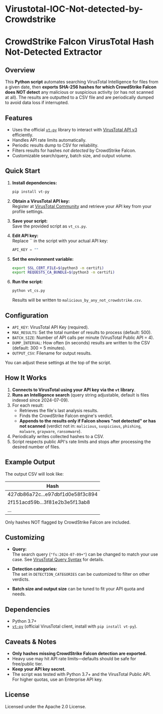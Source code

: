 # Virustotal-IOC-Not-detected-by-Crowdstrike
# CrowdStrike Falcon VirusTotal Hash Not-Detected Extractor

## Overview

This **Python script** automates searching VirusTotal Intelligence for files from a given date, then **exports SHA-256 hashes for which CrowdStrike Falcon does NOT detect** any malicious or suspicious activity (or has not scanned at all). The results are outputted to a CSV file and are periodically dumped to avoid data loss if interrupted.

## Features

- Uses the official [`vt-py`](https://pypi.org/project/vt-py/) library to interact with [VirusTotal API v3](https://virustotal.github.io/vt-py/) efficiently.
- Handles API rate limits automatically.
- Periodic results dump to CSV for reliability.
- Filters results for hashes *not detected* by CrowdStrike Falcon.
- Customizable search/query, batch size, and output volume.

## Quick Start

1. **Install dependencies:**

    ```sh
    pip install vt-py
    ```

2. **Obtain a VirusTotal API key:**  
   Register at [VirusTotal Community](https://www.virustotal.com/gui/join-us) and retrieve your API key from your profile settings.

3. **Save your script:**  
   Save the provided script as `vt_cs.py`.

4. **Edit API key:**  
   Replace `` in the script with your actual API key:
   ```python
   API_KEY = ""
   ```

5. **Set the environment variable:**

    ```sh
    export SSL_CERT_FILE=$(python3 -m certifi)
    export REQUESTS_CA_BUNDLE=$(python3 -m certifi)
    ```
6. **Run the script:**
    ```sh
    python vt_cs.py
    ```
   Results will be written to `malicious_by_any_not_crowdstrike.csv`.

## Configuration

- `API_KEY`: VirusTotal API Key (required).
- `MAX_RESULTS`: Set the total number of results to process (default: 500).
- `BATCH_SIZE`: Number of API calls per minute (VirusTotal Public API = 4).
- `DUMP_INTERVAL`: How often (in seconds) results are written to the CSV (default: 300 = 5 minutes).
- `OUTPUT_CSV`: Filename for output results.

You can adjust these settings at the top of the script.

## How It Works

1. **Connects to VirusTotal using your API key via the `vt` library**.
2. **Runs an Intelligence search** (query string adjustable, default is files indexed since 2024-07-09).
3. For each result:
    - Retrieves the file's last analysis results.
    - Finds the CrowdStrike Falcon engine's verdict.
    - **Appends to the results only if Falcon shows "not detected" or has not scanned** (verdict not in: `malicious`, `suspicious`, `phishing`, `malware`, `grayware`, `ransomware`).
4. Periodically writes collected hashes to a CSV.
5. Script respects public API's rate limits and stops after processing the desired number of files.

## Example Output

The output CSV will look like:

| Hash                                |
|--------------------------------------|
| 427db86a72c...e97dbf1d0e58f3c894    |
| 2f151acd59b...3f81e2b3e5f13ab8      |
| ...                                 |

Only hashes NOT flagged by CrowdStrike Falcon are included.

## Customizing

- **Query:**  
  The search query (`"fs:2024-07-09+"`) can be changed to match your use case. See [VirusTotal Query Syntax](https://docs.virustotal.com/reference/search) for details.

- **Detection categories:**  
  The set in `DETECTION_CATEGORIES` can be customized to filter on other verdicts.

- **Batch size and output size** can be tuned to fit your API quota and needs.

## Dependencies

- Python 3.7+
- [`vt-py`](https://pypi.org/project/vt-py/) (official VirusTotal client, install with `pip install vt-py`).

## Caveats & Notes

- **Only hashes missing CrowdStrike Falcon detection are exported.**
- Heavy use may hit API rate limits—defaults should be safe for free/public tier.
- **Keep your API key secret.**
- The script was tested with Python 3.7+ and the VirusTotal Public API. For higher quotas, use an Enterprise API key.

## License

Licensed under the Apache 2.0 License.
